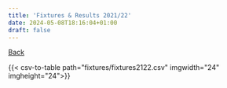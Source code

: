 ```yaml
---
title: 'Fixtures & Results 2021/22'
date: 2024-05-08T18:16:04+01:00
draft: false
---
```


[Back](/fixtures/)

{{< csv-to-table path="fixtures/fixtures2122.csv" imgwidth="24" imgheight="24">}}
